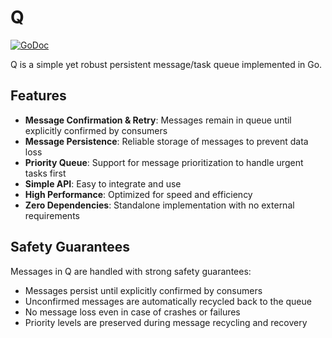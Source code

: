 # Q

[![GoDoc](https://godoc.org/github.com/liuzl/q?status.svg)](https://godoc.org/github.com/liuzl/q)

Q is a simple yet robust persistent message/task queue implemented in Go.

## Features

- **Message Confirmation & Retry**: Messages remain in queue until explicitly confirmed by consumers
- **Message Persistence**: Reliable storage of messages to prevent data loss
- **Priority Queue**: Support for message prioritization to handle urgent tasks first
- **Simple API**: Easy to integrate and use
- **High Performance**: Optimized for speed and efficiency
- **Zero Dependencies**: Standalone implementation with no external requirements

## Safety Guarantees

Messages in Q are handled with strong safety guarantees:
- Messages persist until explicitly confirmed by consumers
- Unconfirmed messages are automatically recycled back to the queue
- No message loss even in case of crashes or failures
- Priority levels are preserved during message recycling and recovery
